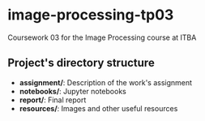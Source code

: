 # image-processing-tp03
Coursework 03 for the Image Processing course at ITBA

## Project's directory structure
* **assignment/**: Description of the work's assignment
* **notebooks/**: Jupyter notebooks
* **report/**: Final report
* **resources/**: Images and other useful resources

